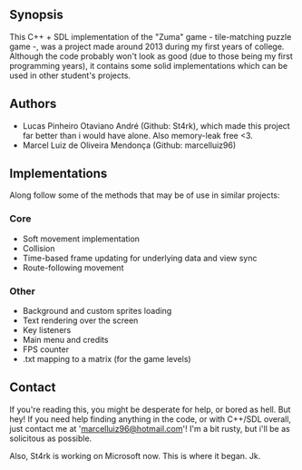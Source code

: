 ## Synopsis

This C++ + SDL implementation of the "Zuma" game - tile-matching puzzle game -, was a project made around 2013 during my first years of college.
Although the code probably won't look as good (due to those being my first programming years), it contains some solid implementations which can be used in other student's projects.

## Authors

- Lucas Pinheiro Otaviano André (Github: St4rk), which made this project far better than i would have alone. Also memory-leak free <3.
- Marcel Luiz de Oliveira Mendonça (Github: marcelluiz96)

## Implementations

Along follow some of the methods that may be of use in similar projects:

### Core

- Soft movement implementation
- Collision
- Time-based frame updating for underlying data and view sync
- Route-following movement

### Other

- Background and custom sprites loading
- Text rendering over the screen
- Key listeners
- Main menu and credits
- FPS counter
- .txt mapping to a matrix (for the game levels)

## Contact

If you're reading this, you might be desperate for help, or bored as hell. But hey! If you need help finding anything in the code, or with C++/SDL overall,
just contact me at 'marcelluiz96@hotmail.com'! I'm a bit rusty, but i'll be as solicitous as possible.

Also, St4rk is working on Microsoft now. This is where it began. Jk.

